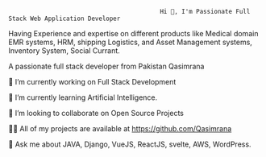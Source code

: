                                               Hi 👋, I'm Passionate Full Stack Web Application Developer

Having Experience and expertise on different products like Medical domain EMR systems, HRM, shipping Logistics, and Asset Management systems, Inventory System, Social Currant.

A passionate full stack developer from Pakistan Qasimrana

🔭 I’m currently working on Full Stack Development

🌱 I’m currently learning Artificial Intelligence.

👯 I’m looking to collaborate on Open Source Projects

👨‍💻 All of my projects are available at https://github.com/Qasimrana

💬 Ask me about JAVA, Django, VueJS, ReactJS, svelte, AWS, WordPress.
